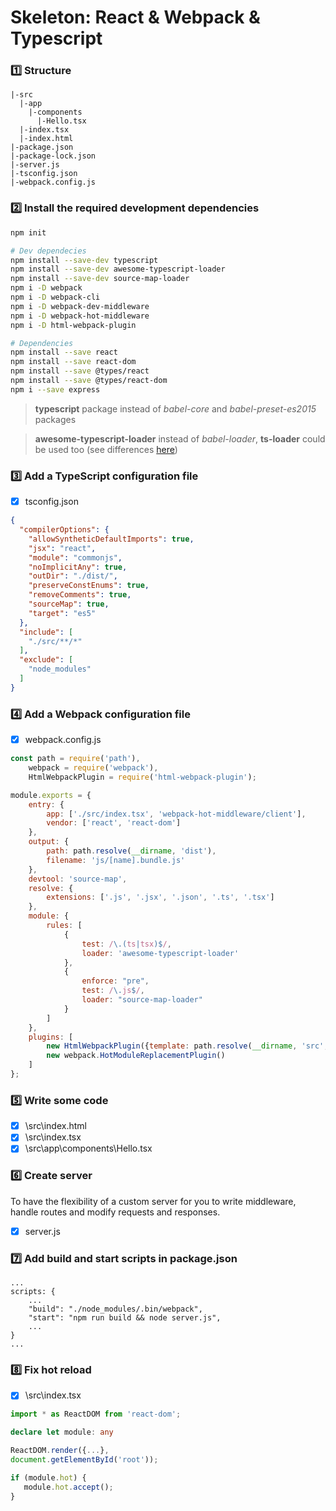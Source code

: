 # Skeleton: React & Webpack & Typescript

### :one: Structure
```
|-src
  |-app
    |-components
      |-Hello.tsx
  |-index.tsx
  |-index.html
|-package.json
|-package-lock.json
|-server.js
|-tsconfig.json
|-webpack.config.js
```

### :two: Install the required development dependencies
```bash
npm init

# Dev dependecies
npm install --save-dev typescript
npm install --save-dev awesome-typescript-loader
npm install --save-dev source-map-loader
npm i -D webpack
npm i -D webpack-cli
npm i -D webpack-dev-middleware
npm i -D webpack-hot-middleware
npm i -D html-webpack-plugin

# Dependencies
npm install --save react
npm install --save react-dom
npm install --save @types/react
npm install --save @types/react-dom
npm i --save express
```
> **typescript** package instead of *babel-core* and *babel-preset-es2015* packages

> **awesome-typescript-loader** instead of *babel-loader*, **ts-loader** could be used too 
(see differences [here](https://github.com/s-panferov/awesome-typescript-loader#differences-between-ts-loader))

### :three: Add a TypeScript configuration file
- [x] tsconfig.json
```json
{
  "compilerOptions": {
    "allowSyntheticDefaultImports": true,
    "jsx": "react",
    "module": "commonjs",
    "noImplicitAny": true,
    "outDir": "./dist/",
    "preserveConstEnums": true,
    "removeComments": true,
    "sourceMap": true,
    "target": "es5"
  },
  "include": [
    "./src/**/*"
  ],
  "exclude": [
    "node_modules"
  ]
}
```
### :four: Add a Webpack configuration file
- [x] webpack.config.js
```javascript
const path = require('path'),
	webpack = require('webpack'),
	HtmlWebpackPlugin = require('html-webpack-plugin');

module.exports = {
	entry: {
		app: ['./src/index.tsx', 'webpack-hot-middleware/client'],
		vendor: ['react', 'react-dom']
	},
	output: {
		path: path.resolve(__dirname, 'dist'),
		filename: 'js/[name].bundle.js'
	},
	devtool: 'source-map',
	resolve: {
		extensions: ['.js', '.jsx', '.json', '.ts', '.tsx']
	},
	module: {
		rules: [
			{
				test: /\.(ts|tsx)$/,
				loader: 'awesome-typescript-loader'
			},
			{
				enforce: "pre",
				test: /\.js$/,
				loader: "source-map-loader"
			}
		]
	},
	plugins: [
		new HtmlWebpackPlugin({template: path.resolve(__dirname, 'src', 'index.html')}),
		new webpack.HotModuleReplacementPlugin()
	]
};
```

### :five: Write some code
- [x] \src\index.html
- [x] \src\index.tsx
- [x] \src\app\components\Hello.tsx

### :six: Create server
To have the flexibility of a custom server for you to write middleware, 
handle routes and modify requests and responses.

- [x] server.js

### :seven: Add build and start scripts in package.json
```
...
scripts: {
    ...
    "build": "./node_modules/.bin/webpack",
    "start": "npm run build && node server.js",
    ...
}
...
```

### :eight: Fix hot reload
- [x] \src\index.tsx
```typescript jsx
import * as ReactDOM from 'react-dom';

declare let module: any

ReactDOM.render({...},
document.getElementById('root'));

if (module.hot) {
   module.hot.accept();
}
```
